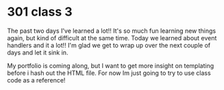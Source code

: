 # 301 class 3

The past two days I've learned a lot!! It's so much fun learning new things again, but kind of difficult at the same time. Today we learned about event handlers and it a lot!! I'm glad we get to wrap up over the next couple of days and let it sink in.

My portfolio is coming along, but I want to get more insight on templating before i hash out the HTML file. For now Im just going to try to use class code as a reference!
